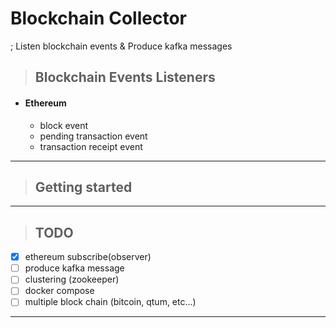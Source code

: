 # Blockchain Collector  
; Listen blockchain events & Produce kafka messages  

> ## Blockchain Events Listeners  

- #### Ethereum  
  - block event
  - pending transaction event
  - transaction receipt event  

---  

> ## Getting started  


---  

> ## TODO  

- [x] ethereum subscribe(observer)  
- [ ] produce kafka message  
- [ ] clustering (zookeeper)  
- [ ] docker compose  
- [ ] multiple block chain (bitcoin, qtum, etc...)  

---  
